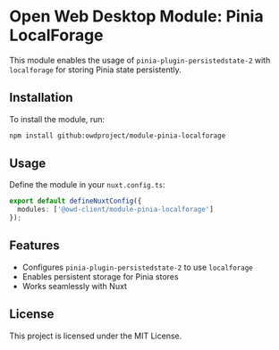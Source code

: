 # Open Web Desktop Module: Pinia LocalForage

This module enables the usage of `pinia-plugin-persistedstate-2` with `localforage` for storing Pinia state persistently.

## Installation

To install the module, run:

```sh
npm install github:owdproject/module-pinia-localforage
```

## Usage

Define the module in your `nuxt.config.ts`:

```ts
export default defineNuxtConfig({
  modules: ['@owd-client/module-pinia-localforage']
});
```

## Features
- Configures `pinia-plugin-persistedstate-2` to use `localforage`
- Enables persistent storage for Pinia stores
- Works seamlessly with Nuxt

## License
This project is licensed under the MIT License.

